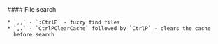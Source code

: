 
<a name=fuzzy-files>
#### File search

    * `,,` - `:CtrlP` - fuzzy find files
    * `,.` - `CtrlPClearCache` followed by `CtrlP` - clears the cache
      before search

